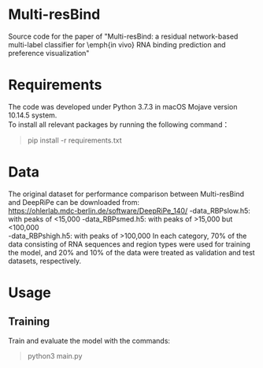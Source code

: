 # Multi-resBind
Source code for the paper of "Multi-resBind: a residual network-based multi-label classifier for \emph{in vivo} RNA binding prediction and preference visualization"
# Requirements
The code was developed under Python 3.7.3 in macOS Mojave version 10.14.5 system.  
To install all relevant packages by running the following command：  
>pip install -r requirements.txt
# Data
The original dataset for performance comparison between Multi-resBind and DeepRiPe can be downloaded from:  
https://ohlerlab.mdc-berlin.de/software/DeepRiPe_140/
-data_RBPslow.h5: with peaks of <15,000
-data_RBPsmed.h5: with peaks of >15,000 but <100,000  
-data_RBPshigh.h5: with peaks of >100,000
In each category, 70% of the data consisting of RNA sequences and region types were used for training the model, and 20% and 10% of the data were treated as validation and test datasets, respectively.  
# Usage
## Training
Train and evaluate the model with the commands:  
>python3 main.py
